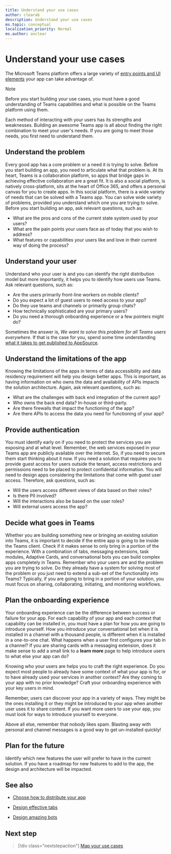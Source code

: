 ```yaml
---
title: Understand your use cases
author: clearab
description: Understand your use cases
ms.topic: conceptual
localization_priority: Normal
ms.author: anclear
---
```


# Understand your use cases

The Microsoft Teams platform offers a large variety of [entry points and UI elements](../../concepts/extensibility-points.md) your app can take advantage of.
> [!NOTE]
> Before you start building your use cases, you must have a good understanding of Teams capabilities and what is possible on the Teams platform using them.

Each method of interacting with your users has its strengths and weaknesses. Building an awesome Teams app is all about finding the right combination to meet your user's needs. If you are going to meet those needs, you first need to understand them.

## Understand the problem

Every good app has a core problem or a need it is trying to solve. Before you start building an app, you need to articulate what that problem is. At its heart, Teams is a collaboration platform, so apps that bridge gaps in achieving effective collaboration are a great fit. It is also a social platform, is natively cross-platform, sits at the heart of Office 365, and offers a personal canvas for you to create apps. In this social platform, there is a wide variety of needs that can be solved with a Teams app. You can solve wide variety of problems, provided you understand which one you are trying to solve. Before you start building an app, ask relevant questions, such as:

* What are the pros and cons of the current state system used by your users?
* What are the pain points your users face as of today that you wish to address?
* What features or capabilities your users like and love in their current way of doing the process?

## Understand your user

Understand who your user is and you can identify the right distribution model but more importantly, it helps you to identify how users use Teams. Ask relevant questions, such as:

* Are the users primarily front-line workers on mobile clients?
* Do you expect a lot of guest users to need access to your app?
* Do they use teams and channels or primarily group chats?
* How technically sophisticated are your primary users?
* Do you need a thorough onboarding experience or a few pointers might do?

Sometimes the answer is, *We want to solve this problem for all Teams users everywhere.* If that is the case for you, spend some time understanding [what it takes to get published to AppSource](~/concepts/deploy-and-publish/appsource/prepare/submission-checklist.md).

## Understand the limitations of the app

Knowing the limitations of the apps in terms of data accessibility and data residency requirement will help you design better apps. This is important, as having information on who owns the data and availability of APIs impacts the solution architecture. Again, ask relevant questions, such as:

* What are the challenges with back end integration of the current app?
* Who owns the back end data? In-house or third-party.
* Are there firewalls that impact the functioning of the app?
* Are there APIs to access the data you need for functioning of your app? 

## Provide authentication

You must identify early on if you need to protect the services you are exposing and at what level. Remember, the web services exposed in your Teams app are publicly available over the internet. So, if you need to secure them start thinking about it now. If you need a solution that requires you to provide guest access for users outside the tenant, access restrictions and permissions need to be placed to protect confidential information. You will need to design apps considering the limitations that come with guest user access. Therefore, ask questions, such as: 

* Will the users access different views of data based on their roles?
* Is there PII involved?
* Will the interactions also be based on the user roles?
* Will external users access the app?

## Decide what goes in Teams

Whether you are building something new or bringing an existing solution into Teams, it is important to decide if the entire app is going to be inside the Teams client. Check if it makes sense to only bring in a portion of the experience. With a combination of tabs, messaging extensions, task modules, Adaptive Cards, and conversational bots you can build complex apps completely in Teams.
Remember who your users are and the problem you are trying to solve. Do they already have a system for solving most of the problem or you just need to extend a sub-set of the functionality into Teams? Typically, if you are going to bring in a portion of your solution, you must focus on sharing, collaborating, initiating, and monitoring workflows.

## Plan the onboarding experience

Your onboarding experience can be the difference between success or failure for your app. For each capability of your app and each context that capability can be installed in, you must have a plan for how you are going to introduce yourself. How you introduce your conversational bot when it is installed in a channel with a thousand people, is different when it is installed in a one-to-one chat. What happens when a user first configures your tab in a channel? If you are sharing cards with a messaging extension, does it make sense to add a small link to a **learn more** page to help introduce users to what else your app can do?

Knowing who your users are helps you to craft the right experience. Do you expect most people to already have some context of what your app is for, or to have already used your services in another context? Are they coming to your app with no prior knowledge? Craft your onboarding experience with your key users in mind.

Remember, users can discover your app in a variety of ways. They might be the ones installing it or they might be introduced to your app when another user uses it to share content. If you want more users to use your app, you must look for ways to introduce yourself to everyone.

Above all else, remember that nobody likes spam. Blasting away with personal and channel messages is a good way to get un-installed quickly!

## Plan for the future

Identify which new features the user will prefer to have in the current solution. If you have a roadmap for new features to add to the app, the design and architecture will be impacted.

## See also

- [Choose how to distribute your app](../deploy-and-publish/overview.md)

- [Design effective tabs](../../tabs/design/tabs.md)

- [Design amazing bots](../../bots/design/bots.md)

## Next step

> [!div class="nextstepaction"]
> [Map your use cases](../../concepts/design/map-use-cases.md)
